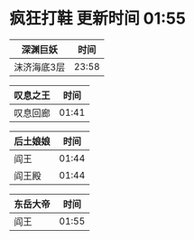 # 疯狂打鞋 更新时间 01:55

| 深渊巨妖   | 时间    |
|--------|-------|
| 沫济海底3层 | 23:58 |

| 叹息之王   | 时间    |
|--------|-------|
| 叹息回廊 | 01:41 |

| 后土娘娘   | 时间    |
|--------|-------|
| 阎王 | 01:44 |
| 阎王殿 | 01:44 |

| 东岳大帝   | 时间    |
|--------|-------|
| 阎王 | 01:55 |